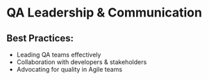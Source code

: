 ﻿# QA Leadership & Communication

## Best Practices:
- Leading QA teams effectively
- Collaboration with developers & stakeholders
- Advocating for quality in Agile teams
